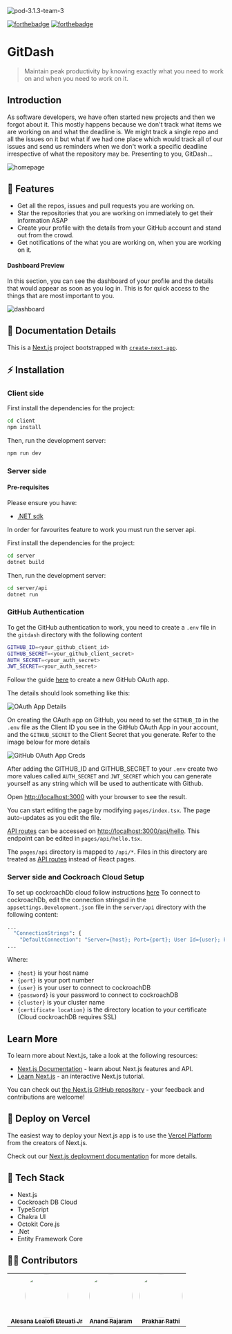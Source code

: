 
![pod-3.1.3-team-3](https://socialify.git.ci/MLH-Fellowship/pod-3.1.3-team-3/image?descriptionEditable=Maintain%20peak%20productivity%20by%20knowing%20exactly%20what%20you%20need%20to%20work%20on%20when%20you%20need%20to%20work%20on%20it.&font=Rokkitt&issues=1&language=1&owner=1&pattern=Brick%20Wall&pulls=1&stargazers=1&theme=Light)

[![forthebadge](https://forthebadge.com/images/badges/built-by-developers.svg)](https://forthebadge.com)
[![forthebadge](https://forthebadge.com/images/badges/made-with-javascript.svg)](https://forthebadge.com)
# GitDash 

> Maintain peak productivity by knowing exactly what you need to work on and when you need to work on it. 

## Introduction

As software developers, we have often started new projects and then we forgot about it. This mostly happens because we don't track what items we are working on and what the deadline is. We might track a single repo and all the issues on it but what if we had one place which would track all of our issues and send us reminders when we don't work a specific deadline irrespective of what the repository may be. Presenting to you, GitDash...

![homepage](images/homepage.PNG?raw=True)

## 🎯 Features 

- Get all the repos, issues and pull requests you are working on. 
- Star the repositories that you are working on immediately to get their information ASAP 
- Create your profile with the details from your GitHub account and stand out from the crowd. 
- Get notifications of the what you are working on, when you are working on it.

#### Dashboard Preview 

In this section, you can see the dashboard of your profile and the details that would appear as soon as you log in. This is for quick access to the things that are most important to you. 

![dashboard](images/dashboard.png?raw=True)

## 📖 Documentation Details

This is a [Next.js](https://nextjs.org/) project bootstrapped with [`create-next-app`](https://github.com/vercel/next.js/tree/canary/packages/create-next-app).

## ⚡ Installation
### Client side
First install the dependencies for the project:

```bash
cd client
npm install
```

Then, run the development server:

```bash
npm run dev
```

### Server side
#### Pre-requisites
Please ensure you have:
- [.NET sdk](https://dotnet.microsoft.com/download)

In order for favourites feature to work you must run the server api.

First install the dependencies for the project:
```bash
cd server
dotnet build
```

Then, run the development server:
```bash
cd server/api
dotnet run
```

### GitHub Authentication

To get the GitHub authentication to work, you need to create a `.env` file in the `gitdash` directory with the following content

```bash
GITHUB_ID=<your_github_client_id>
GITHUB_SECRET=<your_github_client_secret>
AUTH_SECRET=<your_auth_secret>
JWT_SECRET=<your_auth_secret>
```

Follow the guide [here](https://docs.github.com/en/developers/apps/building-oauth-apps/creating-an-oauth-app) to create a new GitHub OAuth app.

The details should look something like this:

![OAuth App Details](images/githubAuth.png?raw=True)

On creating the OAuth app on GitHub, you need to set the `GITHUB_ID` in the `.env` file as the Client ID you see in the GitHub OAuth App in your account, and the `GITHUB_SECRET` to the Client Secret that you generate. Refer to the image below for more details

![GitHub OAuth App Creds](images/githubClient.png?raw=True)

After adding the GITHUB_ID and GITHUB_SECRET to your `.env` create two more values called `AUTH_SECRET` and `JWT_SECRET` which you can generate yourself as any 
string which will be used to authenticate with Github.

Open [http://localhost:3000](http://localhost:3000) with your browser to see the result.

You can start editing the page by modifying `pages/index.tsx`. The page auto-updates as you edit the file.

[API routes](https://nextjs.org/docs/api-routes/introduction) can be accessed on [http://localhost:3000/api/hello](http://localhost:3000/api/hello). This endpoint can be edited in `pages/api/hello.tsx`.

The `pages/api` directory is mapped to `/api/*`. Files in this directory are treated as [API routes](https://nextjs.org/docs/api-routes/introduction) instead of React pages.

### Server side and Cockroach Cloud Setup
To set up cockroachDb cloud follow instructions [here](https://www.cockroachlabs.com/get-started-cockroachdb/)
To connect to cockroachDb, edit the connection stringsd in the `appsettings.Development.json` file in the `server/api` directory with the following content:
```bash
...
  "ConnectionStrings": {
    "DefaultConnection": "Server={host}; Port={port}; User Id={user}; Password={password}; Database={cluster.database}; SSL Mode=Require; Root Certificate={certificate location}; Trust Server Certificate=true"
...
```
Where:
 - `{host}` is your host name 
 - `{port}` is your port number
 - `{user}` is your user to connect to cockroachDB 
 - `{password}` is your password to connect to cockroachDB 
 - `{cluster}` is your cluster name 
 - `{certificate location}` is the directory location to your certificate (Cloud cockroachDB requires SSL)


## Learn More

To learn more about Next.js, take a look at the following resources:

- [Next.js Documentation](https://nextjs.org/docs) - learn about Next.js features and API.
- [Learn Next.js](https://nextjs.org/learn) - an interactive Next.js tutorial.

You can check out [the Next.js GitHub repository](https://github.com/vercel/next.js/) - your feedback and contributions are welcome!

## :rocket: Deploy on Vercel

The easiest way to deploy your Next.js app is to use the [Vercel Platform](https://vercel.com/new?utm_medium=default-template&filter=next.js&utm_source=create-next-app&utm_campaign=create-next-app-readme) from the creators of Next.js.

Check out our [Next.js deployment documentation](https://nextjs.org/docs/deployment) for more details.

## :wrench: Tech Stack

- Next.js 
- Cockroach DB Cloud 
- TypeScript
- Chakra UI
- Octokit Core.js
- .Net
- Entity Framework Core
<!-- - Linode -->


<!-- ## Useful commands

Switch branches:
```
git checkout <branch-name>
```

Make new branch and switch to it:
```
git checkout -b <branch-name>
```

I'd recommend using the GitHub CLI for reviewing Pull Requests, making Pull Requests and making Issues.

Download it with Homebrew:
```
brew install gh
``` -->

## 👨‍💻 Contributors 

<table>
  <tr>
    <td align="center"><a href="https://github.com/Green-Ranger11"><img src="https://avatars.githubusercontent.com/u/39209557?v=4" width="100px;" alt="" style="border-radius:50%"/><br /><sub><b>Alesana Lealofi Eteuati Jr
</b></sub></a><br /></td>
    <td align="center"><a href="https://github.com/anandrajaram21"><img src="https://avatars.githubusercontent.com/u/48560219?v=4" width="100px;" alt="" style="border-radius:50%"/><br /><sub><b>Anand Rajaram</b></sub></a><br /></td>
    <td align="center"><a href="https://github.com/prakharrathi25"><img src="https://avatars.githubusercontent.com/u/38958532?v=4" width="100px;" alt="" style="border-radius:50%"/><br /><sub><b>Prakhar Rathi</b></sub></a><br /></td>
  </tr>
</table>
